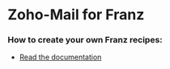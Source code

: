 # Zoho-Mail for Franz


### How to create your own Franz recipes:
* [Read the documentation](https://github.com/meetfranz/plugins)
